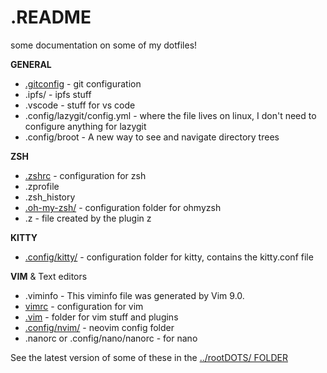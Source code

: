 # .README

some documentation on some of my dotfiles!


**GENERAL**
- [.gitconfig](gitconfig.md) - git configuration
- .ipfs/ - ipfs stuff
- .vscode - stuff for vs code
- .config/lazygit/config.yml - where the file lives on linux, I don't need to configure anything for lazygit
- .config/broot - A new way to see and navigate directory trees


**ZSH**
- [.zshrc](zshrc.md) - configuration for zsh
- .zprofile
- .zsh_history
- [.oh-my-zsh/](oh-my-zsh.md) - configuration folder for ohmyzsh
- .z - file created by the plugin z

**KITTY**
- [.config/kitty/](config_kitty.md) - configuration folder for kitty, contains the kitty.conf file

**VIM** & Text editors
- .viminfo - This viminfo file was generated by Vim 9.0.
- [vimrc](vimrc.md) - configuration for vim
- [.vim](vim.md) - folder for vim stuff and plugins
- [.config/nvim/](config_nvim.md) - neovim config folder
- .nanorc or .config/nano/nanorc - for nano




See the latest version of some of these in the [../rootDOTS/ FOLDER](../rootDOTS/)
